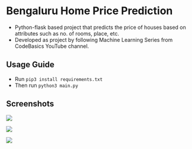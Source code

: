 # Bengaluru Home Price Prediction
* Python-flask based project that predicts the price of houses based on attributes such as no. of rooms, place, etc.
* Developed as project by following Machine Learning Series from CodeBasics YouTube channel.

## Usage Guide
* Run ```pip3 install requirements.txt```
* Then run ```python3 main.py```

## Screenshots

<kbd><img src="https://user-images.githubusercontent.com/57527558/102894962-e51ca480-4489-11eb-8718-3848059c7f0c.png"></kbd>


<kbd><img src="https://user-images.githubusercontent.com/57527558/102894955-e2ba4a80-4489-11eb-80c6-2f1fcedb7d77.png"></kbd>


<kbd><img src="https://user-images.githubusercontent.com/57527558/102894960-e4840e00-4489-11eb-82e1-3512590475d4.png"></kbd>
